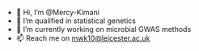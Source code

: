 - 👋 Hi, I’m @Mercy-Kimani
- 👀 I’m qualified in statistical genetics
- 🌱 I’m currently working on microbial GWAS methods
-  📫 Reach me on mwk10@leicester.ac.uk


<!---
Mercy-Kimani/Mercy-Kimani is a ✨ special ✨ repository because its `README.md` (this file) appears on your GitHub profile.
You can click the Preview link to take a look at your changes.
--->
